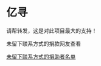 # 亿寻
请帮转发，这是对此项目最大的支持！

未留下联系方式的捐款网友查看

[未留下联系方式的捐助者名单](https://github.com/0-01/0/blob/master/contributors)
